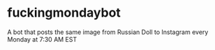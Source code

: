 # fuckingmondaybot
A bot that posts the same image from Russian Doll to Instagram every Monday at 7:30 AM EST
